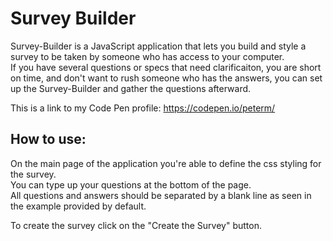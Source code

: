 Survey Builder
==============

Survey-Builder is a JavaScript application that lets you build and style a survey to be taken by someone who has access to your computer.  
If you have several questions or specs that need clarificaiton, you are short on time, and don't want to rush
someone who has the answers, you can set up the Survey-Builder and gather the questions afterward.

This is a link to my Code Pen profile:
https://codepen.io/peterm/

How to use:
----

On the main page of the application you're able to define the css styling for the survey.  
You can type up your questions at the bottom of the page.  
All questions and answers should be separated by a blank line as seen in the example provided by default.
 
To create the survey click on the "Create the Survey" button.
